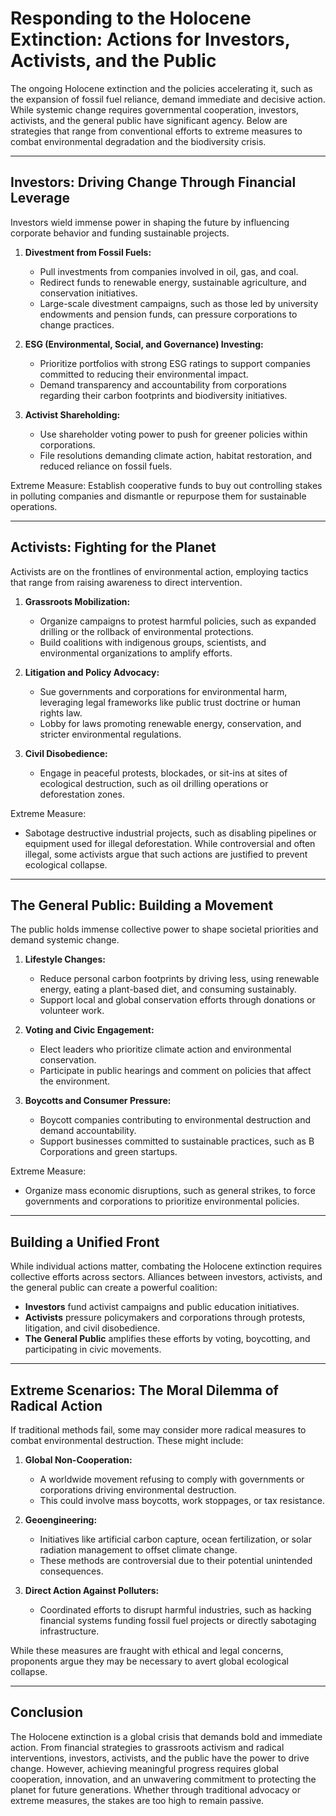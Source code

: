 # Responding to the Holocene Extinction: Actions for Investors, Activists, and the Public

The ongoing Holocene extinction and the policies accelerating it, such as the expansion of fossil fuel reliance, demand immediate and decisive action. While systemic change requires governmental cooperation, investors, activists, and the general public have significant agency. Below are strategies that range from conventional efforts to extreme measures to combat environmental degradation and the biodiversity crisis.

---

## **Investors: Driving Change Through Financial Leverage**

Investors wield immense power in shaping the future by influencing corporate behavior and funding sustainable projects.  

1. **Divestment from Fossil Fuels:**  
   - Pull investments from companies involved in oil, gas, and coal.  
   - Redirect funds to renewable energy, sustainable agriculture, and conservation initiatives.  
   - Large-scale divestment campaigns, such as those led by university endowments and pension funds, can pressure corporations to change practices.  

2. **ESG (Environmental, Social, and Governance) Investing:**  
   - Prioritize portfolios with strong ESG ratings to support companies committed to reducing their environmental impact.  
   - Demand transparency and accountability from corporations regarding their carbon footprints and biodiversity initiatives.  

3. **Activist Shareholding:**  
   - Use shareholder voting power to push for greener policies within corporations.  
   - File resolutions demanding climate action, habitat restoration, and reduced reliance on fossil fuels.  

Extreme Measure: Establish cooperative funds to buy out controlling stakes in polluting companies and dismantle or repurpose them for sustainable operations.

---

## **Activists: Fighting for the Planet**

Activists are on the frontlines of environmental action, employing tactics that range from raising awareness to direct intervention.  

1. **Grassroots Mobilization:**  
   - Organize campaigns to protest harmful policies, such as expanded drilling or the rollback of environmental protections.  
   - Build coalitions with indigenous groups, scientists, and environmental organizations to amplify efforts.  

2. **Litigation and Policy Advocacy:**  
   - Sue governments and corporations for environmental harm, leveraging legal frameworks like public trust doctrine or human rights law.  
   - Lobby for laws promoting renewable energy, conservation, and stricter environmental regulations.  

3. **Civil Disobedience:**  
   - Engage in peaceful protests, blockades, or sit-ins at sites of ecological destruction, such as oil drilling operations or deforestation zones.  

Extreme Measure:  
   - Sabotage destructive industrial projects, such as disabling pipelines or equipment used for illegal deforestation. While controversial and often illegal, some activists argue that such actions are justified to prevent ecological collapse.  

---

## **The General Public: Building a Movement**

The public holds immense collective power to shape societal priorities and demand systemic change.  

1. **Lifestyle Changes:**  
   - Reduce personal carbon footprints by driving less, using renewable energy, eating a plant-based diet, and consuming sustainably.  
   - Support local and global conservation efforts through donations or volunteer work.  

2. **Voting and Civic Engagement:**  
   - Elect leaders who prioritize climate action and environmental conservation.  
   - Participate in public hearings and comment on policies that affect the environment.  

3. **Boycotts and Consumer Pressure:**  
   - Boycott companies contributing to environmental destruction and demand accountability.  
   - Support businesses committed to sustainable practices, such as B Corporations and green startups.  

Extreme Measure:  
   - Organize mass economic disruptions, such as general strikes, to force governments and corporations to prioritize environmental policies.  

---

## **Building a Unified Front**

While individual actions matter, combating the Holocene extinction requires collective efforts across sectors. Alliances between investors, activists, and the general public can create a powerful coalition:  

- **Investors** fund activist campaigns and public education initiatives.  
- **Activists** pressure policymakers and corporations through protests, litigation, and civil disobedience.  
- **The General Public** amplifies these efforts by voting, boycotting, and participating in civic movements.  

---

## **Extreme Scenarios: The Moral Dilemma of Radical Action**

If traditional methods fail, some may consider more radical measures to combat environmental destruction. These might include:  

1. **Global Non-Cooperation:**  
   - A worldwide movement refusing to comply with governments or corporations driving environmental destruction.  
   - This could involve mass boycotts, work stoppages, or tax resistance.  

2. **Geoengineering:**  
   - Initiatives like artificial carbon capture, ocean fertilization, or solar radiation management to offset climate change.  
   - These methods are controversial due to their potential unintended consequences.  

3. **Direct Action Against Polluters:**  
   - Coordinated efforts to disrupt harmful industries, such as hacking financial systems funding fossil fuel projects or directly sabotaging infrastructure.  

While these measures are fraught with ethical and legal concerns, proponents argue they may be necessary to avert global ecological collapse.  

---

## **Conclusion**  

The Holocene extinction is a global crisis that demands bold and immediate action. From financial strategies to grassroots activism and radical interventions, investors, activists, and the public have the power to drive change. However, achieving meaningful progress requires global cooperation, innovation, and an unwavering commitment to protecting the planet for future generations. Whether through traditional advocacy or extreme measures, the stakes are too high to remain passive.
